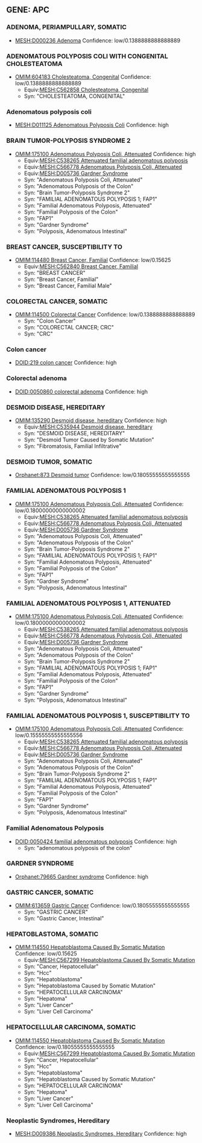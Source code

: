
## GENE: APC

### ADENOMA, PERIAMPULLARY, SOMATIC
 * [MESH:D000236 Adenoma](http://beta.monarchinitiative.org/disease/MESH:D000236) Confidence: low/0.1388888888888889

### ADENOMATOUS POLYPOSIS COLI WITH CONGENITAL CHOLESTEATOMA
 * [OMIM:604183 Cholesteatoma, Congenital](http://beta.monarchinitiative.org/disease/OMIM:604183) Confidence: low/0.1388888888888889
    * Equiv:[MESH:C562858 Cholesteatoma, Congenital](http://beta.monarchinitiative.org/disease/MESH:C562858)
    * Syn: "CHOLESTEATOMA, CONGENITAL"

### Adenomatous polyposis coli
 * [MESH:D011125 Adenomatous Polyposis Coli](http://beta.monarchinitiative.org/disease/MESH:D011125) Confidence: high

### BRAIN TUMOR-POLYPOSIS SYNDROME 2
 * [OMIM:175100 Adenomatous Polyposis Coli, Attenuated](http://beta.monarchinitiative.org/disease/OMIM:175100) Confidence: high
    * Equiv:[MESH:C538265 Attenuated familial adenomatous polyposis](http://beta.monarchinitiative.org/disease/MESH:C538265)
    * Equiv:[MESH:C566778 Adenomatous Polyposis Coli, Attenuated](http://beta.monarchinitiative.org/disease/MESH:C566778)
    * Equiv:[MESH:D005736 Gardner Syndrome](http://beta.monarchinitiative.org/disease/MESH:D005736)
    * Syn: "Adenomatous Polyposis Coli, Attenuated"
    * Syn: "Adenomatous Polyposis of the Colon"
    * Syn: "Brain Tumor-Polyposis Syndrome 2"
    * Syn: "FAMILIAL ADENOMATOUS POLYPOSIS 1; FAP1"
    * Syn: "Familial Adenomatous Polyposis, Attenuated"
    * Syn: "Familial Polyposis of the Colon"
    * Syn: "FAP1"
    * Syn: "Gardner Syndrome"
    * Syn: "Polyposis, Adenomatous Intestinal"

### BREAST CANCER, SUSCEPTIBILITY TO
 * [OMIM:114480 Breast Cancer, Familial](http://beta.monarchinitiative.org/disease/OMIM:114480) Confidence: low/0.15625
    * Equiv:[MESH:C562840 Breast Cancer, Familial](http://beta.monarchinitiative.org/disease/MESH:C562840)
    * Syn: "BREAST CANCER"
    * Syn: "Breast Cancer, Familial"
    * Syn: "Breast Cancer, Familial Male"

### COLORECTAL CANCER, SOMATIC
 * [OMIM:114500 Colorectal Cancer](http://beta.monarchinitiative.org/disease/OMIM:114500) Confidence: low/0.1388888888888889
    * Syn: "Colon Cancer"
    * Syn: "COLORECTAL CANCER; CRC"
    * Syn: "CRC"

### Colon cancer
 * [DOID:219 colon cancer](http://beta.monarchinitiative.org/disease/DOID:219) Confidence: high

### Colorectal adenoma
 * [DOID:0050860 colorectal adenoma](http://beta.monarchinitiative.org/disease/DOID:0050860) Confidence: high

### DESMOID DISEASE, HEREDITARY
 * [OMIM:135290 Desmoid disease, hereditary](http://beta.monarchinitiative.org/disease/OMIM:135290) Confidence: high
    * Equiv:[MESH:C535944 Desmoid disease, hereditary](http://beta.monarchinitiative.org/disease/MESH:C535944)
    * Syn: "DESMOID DISEASE, HEREDITARY"
    * Syn: "Desmoid Tumor Caused by Somatic Mutation"
    * Syn: "Fibromatosis, Familial Infiltrative"

### DESMOID TUMOR, SOMATIC
 * [Orphanet:873 Desmoid tumor](http://beta.monarchinitiative.org/disease/Orphanet:873) Confidence: low/0.18055555555555555

### FAMILIAL ADENOMATOUS POLYPOSIS 1
 * [OMIM:175100 Adenomatous Polyposis Coli, Attenuated](http://beta.monarchinitiative.org/disease/OMIM:175100) Confidence: low/0.18000000000000002
    * Equiv:[MESH:C538265 Attenuated familial adenomatous polyposis](http://beta.monarchinitiative.org/disease/MESH:C538265)
    * Equiv:[MESH:C566778 Adenomatous Polyposis Coli, Attenuated](http://beta.monarchinitiative.org/disease/MESH:C566778)
    * Equiv:[MESH:D005736 Gardner Syndrome](http://beta.monarchinitiative.org/disease/MESH:D005736)
    * Syn: "Adenomatous Polyposis Coli, Attenuated"
    * Syn: "Adenomatous Polyposis of the Colon"
    * Syn: "Brain Tumor-Polyposis Syndrome 2"
    * Syn: "FAMILIAL ADENOMATOUS POLYPOSIS 1; FAP1"
    * Syn: "Familial Adenomatous Polyposis, Attenuated"
    * Syn: "Familial Polyposis of the Colon"
    * Syn: "FAP1"
    * Syn: "Gardner Syndrome"
    * Syn: "Polyposis, Adenomatous Intestinal"

### FAMILIAL ADENOMATOUS POLYPOSIS 1, ATTENUATED
 * [OMIM:175100 Adenomatous Polyposis Coli, Attenuated](http://beta.monarchinitiative.org/disease/OMIM:175100) Confidence: low/0.18000000000000002
    * Equiv:[MESH:C538265 Attenuated familial adenomatous polyposis](http://beta.monarchinitiative.org/disease/MESH:C538265)
    * Equiv:[MESH:C566778 Adenomatous Polyposis Coli, Attenuated](http://beta.monarchinitiative.org/disease/MESH:C566778)
    * Equiv:[MESH:D005736 Gardner Syndrome](http://beta.monarchinitiative.org/disease/MESH:D005736)
    * Syn: "Adenomatous Polyposis Coli, Attenuated"
    * Syn: "Adenomatous Polyposis of the Colon"
    * Syn: "Brain Tumor-Polyposis Syndrome 2"
    * Syn: "FAMILIAL ADENOMATOUS POLYPOSIS 1; FAP1"
    * Syn: "Familial Adenomatous Polyposis, Attenuated"
    * Syn: "Familial Polyposis of the Colon"
    * Syn: "FAP1"
    * Syn: "Gardner Syndrome"
    * Syn: "Polyposis, Adenomatous Intestinal"

### FAMILIAL ADENOMATOUS POLYPOSIS 1, SUSCEPTIBILITY TO
 * [OMIM:175100 Adenomatous Polyposis Coli, Attenuated](http://beta.monarchinitiative.org/disease/OMIM:175100) Confidence: low/0.15555555555555556
    * Equiv:[MESH:C538265 Attenuated familial adenomatous polyposis](http://beta.monarchinitiative.org/disease/MESH:C538265)
    * Equiv:[MESH:C566778 Adenomatous Polyposis Coli, Attenuated](http://beta.monarchinitiative.org/disease/MESH:C566778)
    * Equiv:[MESH:D005736 Gardner Syndrome](http://beta.monarchinitiative.org/disease/MESH:D005736)
    * Syn: "Adenomatous Polyposis Coli, Attenuated"
    * Syn: "Adenomatous Polyposis of the Colon"
    * Syn: "Brain Tumor-Polyposis Syndrome 2"
    * Syn: "FAMILIAL ADENOMATOUS POLYPOSIS 1; FAP1"
    * Syn: "Familial Adenomatous Polyposis, Attenuated"
    * Syn: "Familial Polyposis of the Colon"
    * Syn: "FAP1"
    * Syn: "Gardner Syndrome"
    * Syn: "Polyposis, Adenomatous Intestinal"

### Familial Adenomatous Polyposis
 * [DOID:0050424 familial adenomatous polyposis](http://beta.monarchinitiative.org/disease/DOID:0050424) Confidence: high
    * Syn: "adenomatous polyposis of the colon"

### GARDNER SYNDROME
 * [Orphanet:79665 Gardner syndrome](http://beta.monarchinitiative.org/disease/Orphanet:79665) Confidence: high

### GASTRIC CANCER, SOMATIC
 * [OMIM:613659 Gastric Cancer](http://beta.monarchinitiative.org/disease/OMIM:613659) Confidence: low/0.18055555555555555
    * Syn: "GASTRIC CANCER"
    * Syn: "Gastric Cancer, Intestinal"

### HEPATOBLASTOMA, SOMATIC
 * [OMIM:114550 Hepatoblastoma Caused By Somatic Mutation](http://beta.monarchinitiative.org/disease/OMIM:114550) Confidence: low/0.15625
    * Equiv:[MESH:C567299 Hepatoblastoma Caused By Somatic Mutation](http://beta.monarchinitiative.org/disease/MESH:C567299)
    * Syn: "Cancer, Hepatocellular"
    * Syn: "Hcc"
    * Syn: "Hepatoblastoma"
    * Syn: "Hepatoblastoma Caused by Somatic Mutation"
    * Syn: "HEPATOCELLULAR CARCINOMA"
    * Syn: "Hepatoma"
    * Syn: "Liver Cancer"
    * Syn: "Liver Cell Carcinoma"

### HEPATOCELLULAR CARCINOMA, SOMATIC
 * [OMIM:114550 Hepatoblastoma Caused By Somatic Mutation](http://beta.monarchinitiative.org/disease/OMIM:114550) Confidence: low/0.18055555555555555
    * Equiv:[MESH:C567299 Hepatoblastoma Caused By Somatic Mutation](http://beta.monarchinitiative.org/disease/MESH:C567299)
    * Syn: "Cancer, Hepatocellular"
    * Syn: "Hcc"
    * Syn: "Hepatoblastoma"
    * Syn: "Hepatoblastoma Caused by Somatic Mutation"
    * Syn: "HEPATOCELLULAR CARCINOMA"
    * Syn: "Hepatoma"
    * Syn: "Liver Cancer"
    * Syn: "Liver Cell Carcinoma"

### Neoplastic Syndromes, Hereditary
 * [MESH:D009386 Neoplastic Syndromes, Hereditary](http://beta.monarchinitiative.org/disease/MESH:D009386) Confidence: high
